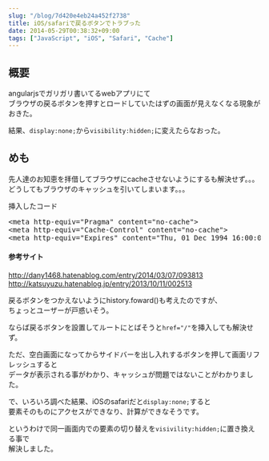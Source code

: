 ```yaml
---
slug: "/blog/7d420e4eb24a452f2738"
title: iOS/safariで戻るボタンでトラブった
date: 2014-05-29T00:38:32+09:00
tags: ["JavaScript", "iOS", "Safari", "Cache"]
---
```


<h2>
<span id="概要" class="fragment"></span><a href="#%E6%A6%82%E8%A6%81"><i class="fa fa-link"></i></a>概要</h2>

<p>angularjsでガリガリ書いてるwebアプリにて<br>
ブラウザの戻るボタンを押すとロードしていたはずの画面が見えなくなる現象がおきた。</p>

<p>結果、<code>display:none;</code>から<code>visibility:hidden;</code>に変えたらなおった。</p>

<h2>
<span id="めも" class="fragment"></span><a href="#%E3%82%81%E3%82%82"><i class="fa fa-link"></i></a>めも</h2>

<p>先人達のお知恵を拝借してブラウザにcacheさせないようにするも解決せず。。。<br>
どうしてもブラウザのキャッシュを引いてしまいます。。。</p>

<p>挿入したコード</p>

<div class="code-frame" data-lang="text"><div class="highlight"><pre>&lt;meta http-equiv="Pragma" content="no-cache"&gt;
&lt;meta http-equiv="Cache-Control" content="no-cache"&gt;
&lt;meta http-equiv="Expires" content="Thu, 01 Dec 1994 16:00:00 GMT"&gt;
</pre></div></div>

<h4>
<span id="参考サイト" class="fragment"></span><a href="#%E5%8F%82%E8%80%83%E3%82%B5%E3%82%A4%E3%83%88"><i class="fa fa-link"></i></a>参考サイト</h4>

<p><a href="http://dany1468.hatenablog.com/entry/2014/03/07/093813" class="autolink" rel="nofollow noopener" target="_blank">http://dany1468.hatenablog.com/entry/2014/03/07/093813</a><br>
<a href="http://katsuyuzu.hatenablog.jp/entry/2013/10/11/002513" class="autolink" rel="nofollow noopener" target="_blank">http://katsuyuzu.hatenablog.jp/entry/2013/10/11/002513</a></p>

<p>戻るボタンをつかえないようにhistory.foward()も考えたのですが、<br>
ちょっとユーザーが戸惑いそう。</p>

<p>ならば戻るボタンを設置してルートにとばそうと<code>href="/"</code>を挿入しても解決せず。</p>

<p>ただ、空白画面になってからサイドバーを出し入れするボタンを押して画面リフレッシュすると<br>
データが表示される事がわかり、キャッシュが問題ではないことがわかりました。</p>

<p>で、いろいろ調べた結果、iOSのsafariだと<code>display:none;</code>すると<br>
要素そのものにアクセスができなり、計算ができなそうです。</p>

<p>というわけで同一画面内での要素の切り替えを<code>visivility:hidden;</code>に置き換える事で<br>
解決しました。</p>
